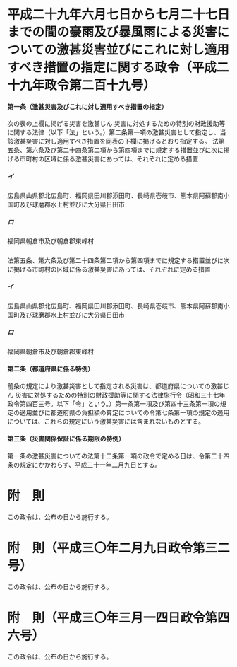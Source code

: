 # 平成二十九年六月七日から七月二十七日までの間の豪雨及び暴風雨による災害についての激甚災害並びにこれに対し適用すべき措置の指定に関する政令（平成二十九年政令第二百十九号）
#### 第一条（激甚災害及びこれに対し適用すべき措置の指定）
次の表の上欄に掲げる災害を激甚じん
災害に対処するための特別の財政援助等に関する法律（以下「法」という。）第二条第一項の激甚災害として指定し、当該激甚災害に対し適用すべき措置を同表の下欄に掲げるとおり指定する。
法第五条、第六条及び第二十四条第二項から第四項までに規定する措置並びに次に掲げる市町村の区域に係る激甚災害にあっては、それぞれに定める措置
##### イ
広島県山県郡北広島町、福岡県田川郡添田町、長崎県壱岐市、熊本県阿蘇郡南小国町及び球磨郡水上村並びに大分県日田市
##### ロ
福岡県朝倉市及び朝倉郡東峰村
##### 
法第五条、第六条及び第二十四条第二項から第四項までに規定する措置並びに次に掲げる市町村の区域に係る激甚災害にあっては、それぞれに定める措置
##### イ
広島県山県郡北広島町、福岡県田川郡添田町、長崎県壱岐市、熊本県阿蘇郡南小国町及び球磨郡水上村並びに大分県日田市
##### ロ
福岡県朝倉市及び朝倉郡東峰村
#### 第二条（都道府県に係る特例）
前条の規定により激甚災害として指定される災害は、都道府県についての激甚じん
災害に対処するための特別の財政援助等に関する法律施行令（昭和三十七年政令第四百三号。以下「令」という。）第一条第一項及び第四十三条第一項の規定の適用並びに都道府県の負担額の算定についての令第七条第一項の規定の適用については、これらの規定にいう激甚災害には含まれないものとする。
#### 第三条（災害関係保証に係る期限の特例）
第一条の激甚災害についての法第十二条第一項の政令で定める日は、令第二十四条の規定にかかわらず、平成三十一年二月九日とする。
# 附　則
この政令は、公布の日から施行する。
# 附　則（平成三〇年二月九日政令第三二号）
この政令は、公布の日から施行する。
# 附　則（平成三〇年三月一四日政令第四六号）
この政令は、公布の日から施行する。
